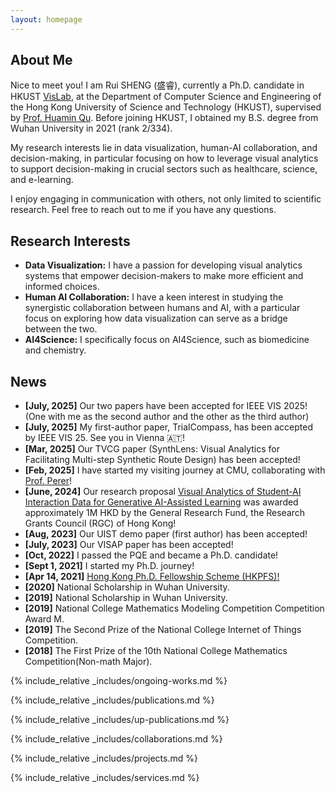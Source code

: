 ```yaml
---
layout: homepage
---
```


## About Me
Nice to meet you! I am Rui SHENG (盛睿), currently a Ph.D. candidate in HKUST <a href="http://vis.cse.ust.hk/">VisLab</a>, at the Department of Computer Science and Engineering of the Hong Kong University of Science and Technology (HKUST), supervised by <a href="http://huamin.org/">Prof. Huamin Qu</a>. Before joining HKUST, I obtained my B.S. degree from Wuhan University in 2021 (rank 2/334). 

My research interests lie in data visualization, human-AI collaboration, and decision-making, in particular focusing on how to leverage visual analytics to support decision-making in crucial sectors such as healthcare, science, and e-learning.

I enjoy engaging in communication with others, not only limited to scientific research. Feel free to reach out to me if you have any questions.

## Research Interests

- **Data Visualization:** I have a passion for developing visual analytics systems that empower decision-makers to make more efficient and informed choices.
- **Human AI Collaboration:** I have a keen interest in studying the synergistic collaboration between humans and AI, with a particular focus on exploring how data visualization can serve as a bridge between the two.
- **AI4Science:** I specifically focus on AI4Science, such as biomedicine and chemistry.

## News
- **[July, 2025]** Our two papers have been accepted for IEEE VIS 2025! (One with me as the second author and the other as the third author)
- **[July, 2025]** My first-author paper, TrialCompass, has been accepted by IEEE VIS 25. See you in Vienna 🇦🇹!
- **[Mar, 2025]** Our TVCG paper (SynthLens: Visual Analytics for Facilitating Multi-step Synthetic Route Design) has been accepted!
- **[Feb, 2025]** I have started my visiting journey at CMU, collaborating with [Prof. Perer](https://perer.org/)!
- **[June, 2024]** Our research proposal [Visual Analytics of Student-AI Interaction Data for Generative AI-Assisted Learning](https://cerg1.ugc.edu.hk/cergprod/scrrm00541.jsp) was awarded approximately 1M HKD by the General Research Fund, the Research Grants Council (RGC) of Hong Kong!
- **[Aug, 2023]** Our UIST demo paper (first author) has been accepted!
- **[July, 2023]** Our VISAP paper has been accepted!
- **[Oct, 2022]** I passed the PQE and became a Ph.D. candidate!
- **[Sept 1, 2021]** I started my Ph.D. journey!
- **[Apr 14, 2021]** [Hong Kong Ph.D. Fellowship Scheme (HKPFS)!](https://cerg1.ugc.edu.hk/hkpfs/index.html)
- **[2020]** National Scholarship in Wuhan University.
- **[2019]** National Scholarship in Wuhan University.
- **[2019]** National College Mathematics Modeling Competition Competition Award M.
- **[2019]** The Second Prize of the National College Internet of Things Competition.
- **[2018]** The First Prize of the 10th National College Mathematics Competition(Non-math Major).

{% include_relative _includes/ongoing-works.md %}

{% include_relative _includes/publications.md %}

{% include_relative _includes/up-publications.md %}

{% include_relative _includes/collaborations.md %}

{% include_relative _includes/projects.md %}

{% include_relative _includes/services.md %}

